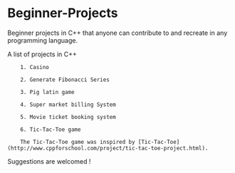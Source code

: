 # Beginner-Projects

Beginner projects in C++ that anyone can contribute to and recreate in any programming language.

A list of projects in C++


 		1. Casino
 
		2. Generate Fibonacci Series
 
 		3. Pig latin game
 
 		4. Super market billing System
 
 		5. Movie ticket booking system
 
 		6. Tic-Tac-Toe game
 
      	The Tic-Tac-Toe game was inspired by [Tic-Tac-Toe](http://www.cppforschool.com/project/tic-tac-toe-project.html).
      
   Suggestions are welcomed !
